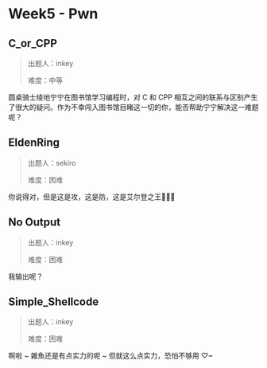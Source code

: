 # Week5 - Pwn

## C_or_CPP

> 出题人：inkey
>
> 难度：中等

圆桌骑士绫地宁宁在图书馆学习编程时，对 C 和 CPP 相互之间的联系与区别产生了很大的疑问。作为不幸闯入图书馆目睹这一切的你，能否帮助宁宁解决这一难题呢？

## EldenRing

> 出题人：sekiro
>
> 难度：困难

你说得对，但是这是攻，这是防，这是艾尔登之王🥲🥲🥲

## No Output

> 出题人：inkey
>
> 难度：困难

我输出呢？

## Simple_Shellcode

> 出题人：inkey
>
> 难度：困难

啊啦 ~ 雑魚还是有点实力的呢 ~ 但就这么点实力，恐怕不够用 ♡~
